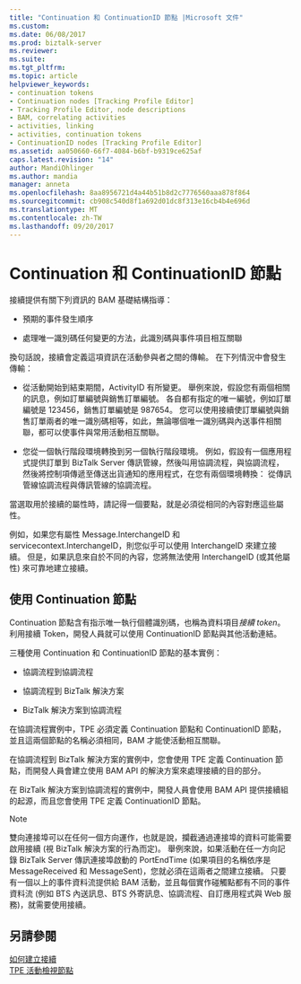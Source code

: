 ```yaml
---
title: "Continuation 和 ContinuationID 節點 |Microsoft 文件"
ms.custom: 
ms.date: 06/08/2017
ms.prod: biztalk-server
ms.reviewer: 
ms.suite: 
ms.tgt_pltfrm: 
ms.topic: article
helpviewer_keywords:
- continuation tokens
- Continuation nodes [Tracking Profile Editor]
- Tracking Profile Editor, node descriptions
- BAM, correlating activities
- activities, linking
- activities, continuation tokens
- ContinuationID nodes [Tracking Profile Editor]
ms.assetid: aa050660-66f7-4084-b6bf-b9319ce625af
caps.latest.revision: "14"
author: MandiOhlinger
ms.author: mandia
manager: anneta
ms.openlocfilehash: 8aa8956721d4a44b51b8d2c7776560aaa878f864
ms.sourcegitcommit: cb908c540d8f1a692d01dc8f313e16cb4b4e696d
ms.translationtype: MT
ms.contentlocale: zh-TW
ms.lasthandoff: 09/20/2017
---
```

# <a name="continuation-and-continuationid-nodes"></a>Continuation 和 ContinuationID 節點
接續提供有關下列資訊的 BAM 基礎結構指導：  
  
-   預期的事件發生順序  
  
-   處理唯一識別碼任何變更的方法，此識別碼與事件項目相互關聯  
  
 換句話說，接續會定義這項資訊在活動參與者之間的傳輸。 在下列情況中會發生傳輸：  
  
-   從活動開始到結束期間，ActivityID 有所變更。 舉例來說，假設您有兩個相關的訊息，例如訂單編號與銷售訂單編號。 各自都有指定的唯一編號，例如訂單編號是 123456，銷售訂單編號是 987654。 您可以使用接續使訂單編號與銷售訂單兩者的唯一識別碼相等，如此，無論哪個唯一識別碼與內送事件相關聯，都可以使事件與常用活動相互關聯。  
  
-   您從一個執行階段環境轉換到另一個執行階段環境。 例如，假設有一個應用程式提供訂單到 BizTalk Server 傳訊管線，然後叫用協調流程，與協調流程，然後將控制項傳遞至傳送出貨通知的應用程式，在您有兩個環境轉換： 從傳訊管線協調流程與傳訊管線的協調流程。  
  
 當選取用於接續的屬性時，請記得一個要點，就是必須從相同的內容對應這些屬性。  
  
 例如，如果您有屬性 Message.InterchangeID 和 servicecontext.InterchangeID，則您似乎可以使用 InterchangeID 來建立接續。 但是，如果訊息來自於不同的內容，您將無法使用 InterchangeID (或其他屬性) 來可靠地建立接續。  
  
## <a name="working-with-continuation-nodes"></a>使用 Continuation 節點  
 Continuation 節點含有指示唯一執行個體識別碼，也稱為資料項目*接續 token*。 利用接續 Token，開發人員就可以使用 ContinuationID 節點與其他活動連結。  
  
 三種使用 Continuation 和 ContinuationID 節點的基本實例：  
  
-   協調流程到協調流程  
  
-   協調流程到 BizTalk 解決方案  
  
-   BizTalk 解決方案到協調流程  
  
 在協調流程實例中，TPE 必須定義 Continuation 節點和 ContinuationID 節點，並且這兩個節點的名稱必須相同，BAM 才能使活動相互關聯。  
  
 在協調流程到 BizTalk 解決方案的實例中，您會使用 TPE 定義 Continuation 節點，而開發人員會建立使用 BAM API 的解決方案來處理接續的目的部分。  
  
 在 BizTalk 解決方案到協調流程的實例中，開發人員會使用 BAM API 提供接續組的起源，而且您會使用 TPE 定義 ContinuationID 節點。  
  
> [!NOTE]
>  雙向連接埠可以在任何一個方向運作，也就是說，攔截通過連接埠的資料可能需要啟用接續 (視 BizTalk 解決方案的行為而定)。 舉例來說，如果活動在任一方向記錄 BizTalk Server 傳訊連接埠啟動的 PortEndTime (如果項目的名稱依序是 MessageReceived 和 MessageSent)，您就必須在這兩者之間建立接續。 只要有一個以上的事件資料流提供給 BAM 活動，並且每個實作碰觸點都有不同的事件資料流 (例如 BTS 內送訊息、BTS 外寄訊息、協調流程、自訂應用程式與 Web 服務)，就需要使用接續。  
  
## <a name="see-also"></a>另請參閱  
 [如何建立接續](../core/how-to-create-a-continuation.md)   
 [TPE 活動檢視節點](../core/tpe-activity-view-nodes.md)